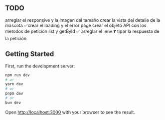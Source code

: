 ## TODO

arreglar el responsive y la imagen del tamaño
crear la vista del detalle de la mascota
✅crear el loading y el error page
crear el objeto API con los metodos de peticion list y getById
✅ arreglar el .env
❓ tipar la respuesta de la petición

## Getting Started

First, run the development server:

```bash
npm run dev
# or
yarn dev
# or
pnpm dev
# or
bun dev
```

Open [http://localhost:3000](http://localhost:3000) with your browser to see the result.
